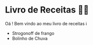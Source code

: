 # Livro de Receitas :man_cook:	



Oá ! Bem vindo ao meu  livro de receitas :information_source:

- Strogonoff de frango
- Bolinho de Chuva

